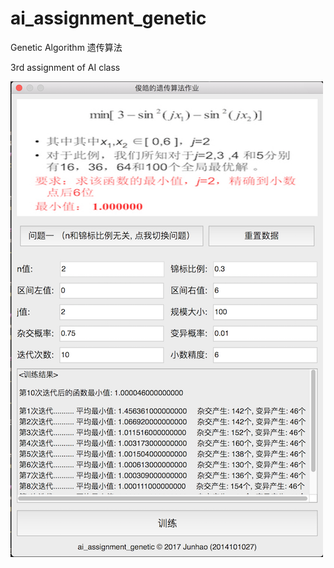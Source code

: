 # ai_assignment_genetic

Genetic Algorithm 遗传算法

3rd assignment of AI class

![](https://github.com/chuckwong/ai_assignment_genetic/blob/master/screenshot.png)

